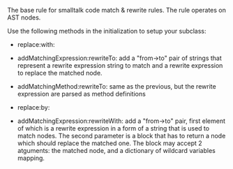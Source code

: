 The base rule for smalltalk code match & rewrite rules. The rule operates on AST nodes.

Use the following methods in the initialization to setup your subclass:

- replace:with:
- addMatchingExpression:rewriteTo:
	add a "from->to" pair of strings that represent a rewrite expression string to match and a rewrite expression to replace the matched node.

- addMatchingMethod:rewriteTo: 
	same as the previous, but the rewrite expression are parsed as method definitions

- replace:by:
- addMatchingExpression:rewriteWith:
	add 	a "from->to" pair, first element of which is a rewrite expression in a form of a string that is used to match nodes. The second parameter is a block that has to return a node which should replace the matched one. The block may accept 2 atguments: the matched node, and a dictionary of wildcard variables mapping. 
	